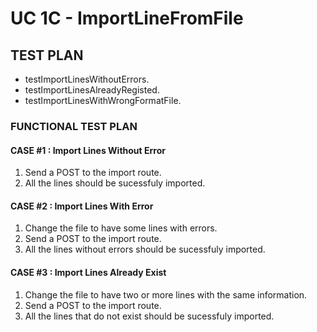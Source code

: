 # UC 1C - ImportLineFromFile #

## TEST PLAN ##

* testImportLinesWithoutErrors.
* testImportLinesAlreadyRegisted.
* testImportLinesWithWrongFormatFile.

### FUNCTIONAL TEST PLAN ###

#### CASE #1 : Import Lines Without Error ####

1. Send a POST to the import route.
2. All the lines should be sucessfuly imported.

#### CASE #2 : Import Lines With Error ####

1. Change the file to have some lines with errors.
2. Send a POST to the import route.
3. All the lines without errors should be sucessfuly imported.

#### CASE #3 : Import Lines Already Exist ####

1. Change the file to have two or more lines with the same information.
2. Send a POST to the import route.
3. All the lines that do not exist should be sucessfuly imported.
